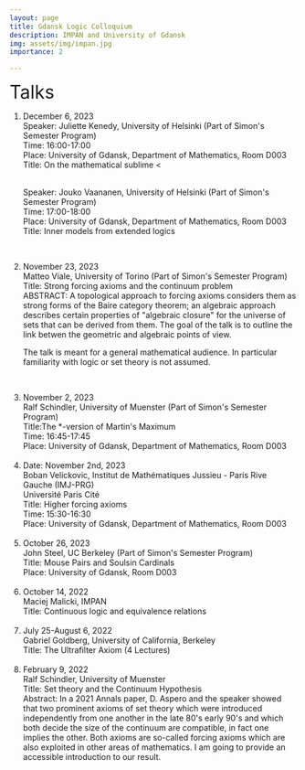 ```yaml
---
layout: page
title: Gdansk Logic Colloquium
description: IMPAN and University of Gdansk
img: assets/img/impan.jpg
importance: 2

---
```


<font size="+3">Talks</font>

<ol>
  
<li> December 6, 2023<br>
  Speaker: Juliette Kenedy, University of Helsinki (Part of Simon's Semester Program)<br>
  Time: 16:00-17:00<br>
  Place:  University of Gdansk, Department of Mathematics, Room D003
  Title: On the mathematical sublime  <<br><br>
    
 Speaker: Jouko Vaananen,  University of Helsinki (Part of Simon's Semester Program)<br>
  Time: 17:00-18:00<br>
  Place:  University of Gdansk, Department of Mathematics, Room D003
  Title: Inner models from extended logics </li><br>


<li> November 23, 2023<br>
Matteo Viale, University of Torino (Part of Simon's Semester Program)<br>
Title: Strong forcing axioms and the continuum problem <br>
ABSTRACT: A topological approach to forcing axioms considers them as strong forms of the Baire category theorem; an algebraic approach describes certain properties of "algebraic closure" for the universe of sets that can be derived from them. The goal of the talk is to outline the link betwen the geometric and algebraic points of view. <br>

The talk is meant for a general mathematical audience. In particular familiarity with logic or set theory is not assumed.</li><br>


<li> November 2, 2023<br>
Ralf Schindler, University of Muenster (Part of Simon's Semester Program)<br>
Title:The *-version of Martin's Maximum <br>
Time: 16:45-17:45<br>
Place:  University of Gdansk, Department of Mathematics, Room D003</li><br>

 <li> Date: November 2nd, 2023<br>
  Boban Velickovic, Institut de Mathématiques Jussieu - Paris Rive Gauche (IMJ-PRG)<br>
Université Paris Cité <br>
  Title: Higher forcing axioms <br>
Time: 15:30-16:30<br>
Place:  University of Gdansk, Department of Mathematics, Room D003
 </li><br>

<li> October 26, 2023<br>
John Steel, UC Berkeley (Part of Simon's Semester Program)<br>
  Title: Mouse Pairs and Soulsin Cardinals<br>
  Place: University of Gdansk, Room D003</li><br>


<li> October 14, 2022<br>
Maciej Malicki, IMPAN <br>
  Title: Continuous logic and equivalence relations</li><br>

<li>July 25-August 6, 2022<br>
Gabriel Goldberg, University of California, Berkeley<br>
Title: The Ultrafilter Axiom (4 Lectures)</li><br>

<li>February 9, 2022 <br>
Ralf Schindler, University of Muenster<br>
Title: Set theory and the Continuum Hypothesis<br>
Abstract: In a 2021 Annals paper, D. Aspero and the speaker showed that two prominent axioms of set theory which were introduced independently 
from one another in the late 80's early 90's and which both decide the size of the continuum are compatible, in fact one implies the other.
Both axioms are so-called forcing axioms which are also exploited in other areas of mathematics. I am going to provide an accessible
introduction to our result.</li>
  </ol>
